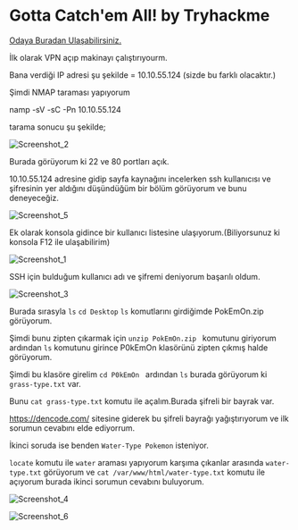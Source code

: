 # Gotta Catch'em All! by Tryhackme
<a href="https://tryhackme.com/room/pokemon" rel="nofollow">Odaya Buradan Ulaşabilirsiniz.</a> 

İlk olarak VPN açıp makinayı çalıştırıyourm.

Bana verdiği IP adresi şu şekilde = 10.10.55.124 (sizde bu farklı olacaktır.)

Şimdi NMAP taraması yapıyorum

namp -sV -sC -Pn  10.10.55.124

tarama sonucu şu şekilde;

![Screenshot_2](https://user-images.githubusercontent.com/34964480/90057828-9d228f80-dce9-11ea-80d4-f2b083923684.png)


Burada görüyorum ki 22 ve 80 portları açık. 

10.10.55.124 adresine gidip sayfa kaynağını incelerken ssh kullanıcısı ve şifresinin yer aldığını düşündüğüm bir bölüm görüyorum ve bunu deneyeceğiz.

![Screenshot_5](https://user-images.githubusercontent.com/34964480/90057418-0b1a8700-dce9-11ea-9ab0-79b04bb60e47.png)


Ek olarak konsola gidince bir kullanıcı listesine ulaşıyorum.(Biliyorsunuz ki konsola F12 ile ulaşabilirim)

![Screenshot_1](https://user-images.githubusercontent.com/34964480/90057604-4cab3200-dce9-11ea-9741-5cc72b3523f3.png)

SSH için bulduğum kullanıcı adı ve şifremi deniyorum başarılı oldum.

![Screenshot_3](https://user-images.githubusercontent.com/34964480/90058126-fee2f980-dce9-11ea-8bac-a0a461f8de04.png)

Burada sırasyla ```ls``` ```cd Desktop``` ```ls``` komutlarını girdiğimde PokEmOn.zip görüyorum.

Şimdi bunu zipten çıkarmak için ```unzip PokEmOn.zip ``` komutunu giriyorum ardından ```ls``` komutunu girince P0kEmOn klasörünü zipten çıkmış halde görüyorum.

Şimdi bu klasöre girelim ```cd P0kEmOn ``` ardından ```ls``` burada görüyorum ki ```grass-type.txt``` var.

Bunu ```cat grass-type.txt``` komutu ile açalım.Burada şifreli bir bayrak var.

https://dencode.com/ sitesine giderek bu şifreli bayrağı yağıştırıyorum ve ilk sorumun cevabını elde ediyorrum.

İkinci soruda ise benden ```Water-Type Pokemon``` isteniyor.

```locate``` komutu ile ```water``` araması yapıyorum karşıma çıkanlar arasında ```water-type.txt``` görüyorum ve  ```cat /var/www/html/water-type.txt``` komutu ile açıyorum burada ikinci sorumun cevabını buluyorum.

![Screenshot_4](https://user-images.githubusercontent.com/34964480/90061649-183a7480-dcef-11ea-939e-2fdd7c1d5bce.png)

![Screenshot_6](https://user-images.githubusercontent.com/34964480/90061774-4b7d0380-dcef-11ea-82eb-9a92b5c59961.png)




